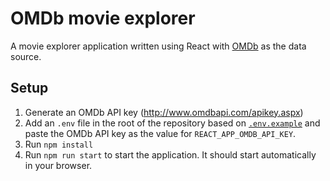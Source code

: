 # OMDb movie explorer

A movie explorer application written using React with [OMDb](http://www.omdbapi.com/) as the data source.

## Setup

1. Generate an OMDb API key (http://www.omdbapi.com/apikey.aspx)
2. Add an `.env` file in the root of the repository based on
   [`.env.example`](./.env.example) and paste the OMDb API key as the value for
   `REACT_APP_OMDB_API_KEY`.
3. Run `npm install`
4. Run `npm run start` to start the application. It should start automatically in your browser.
